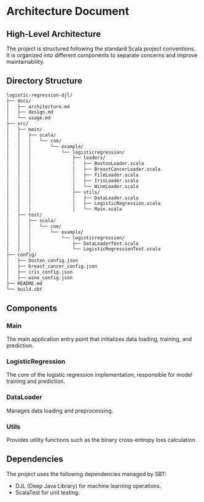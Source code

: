 # Architecture Document

## High-Level Architecture
The project is structured following the standard Scala project conventions. It is organized into different components to separate concerns and improve maintainability.

## Directory Structure
```bash
logistic-regression-djl/
├── docs/
│   ├── architecture.md
│   ├── design.md
│   └── usage.md
├── src/
│   ├── main/
│   │   ├── scala/
│   │   │   └── com/
│   │   │       └── example/
│   │   │           └── logisticregression/
│   │   │               ├── loaders/
│   │   │               │   ├── BostonLoader.scala
│   │   │               │   ├── BreastCancerLoader.scala
│   │   │               │   ├── FileLoader.scala
│   │   │               │   ├── IrisLoader.scala
│   │   │               │   └── WineLoader.scala
│   │   │               ├── utils/
│   │   │               │   ├── DataLoader.scala
│   │   │               │   ├── LogisticRegression.scala
│   │   │               │   └── Main.scala
│   ├── test/
│   │   ├── scala/
│   │   │   └── com/
│   │   │       └── example/
│   │   │           └── logisticregression/
│   │   │               ├── DataLoaderTest.scala
│   │   │               └── LogisticRegressionTest.scala
├── config/
│   ├── boston_config.json
│   ├── breast_cancer_config.json
│   ├── iris_config.json
│   ├── wine_config.json
├── README.md
└── build.sbt
```

## Components

### Main
The main application entry point that initializes data loading, training, and prediction.

### LogisticRegression
The core of the logistic regression implementation, responsible for model training and prediction.

### DataLoader
Manages data loading and preprocessing.

### Utils
Provides utility functions such as the binary cross-entropy loss calculation.

## Dependencies
The project uses the following dependencies managed by SBT:
- DJL (Deep Java Library) for machine learning operations.
- ScalaTest for unit testing.



